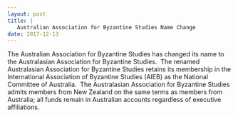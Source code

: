 ```yaml
---
layout: post
title: |
   Australian Association for Byzantine Studies Name Change
date: 2017-12-13
---
```


The Australian Association for Byzantine Studies has changed its name to
the Australasian Association for Byzantine Studies.  The renamed
Australasian Association for Byzantine Studies retains its membership in
the International Association of Byzantine Studies (AIEB) as the
National Committee of Australia.  The Australasian Association for
Byzantine Studies admits members from New Zealand on the same terms as
members from Australia; all funds remain in Australian accounts
regardless of executive affiliations.
